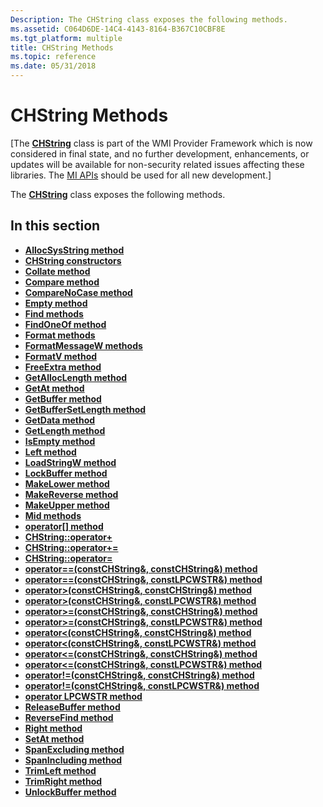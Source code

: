 ```yaml
---
Description: The CHString class exposes the following methods.
ms.assetid: C064D6DE-14C4-4143-8164-B367C10CBF8E
ms.tgt_platform: multiple
title: CHString Methods
ms.topic: reference
ms.date: 05/31/2018
---
```


# CHString Methods

\[The [**CHString**](chstring.md) class is part of the WMI Provider Framework which is now considered in final state, and no further development, enhancements, or updates will be available for non-security related issues affecting these libraries. The [MI APIs](https://docs.microsoft.com/previous-versions/windows/desktop/wmi_v2/windows-management-infrastructure) should be used for all new development.\]

The [**CHString**](chstring.md) class exposes the following methods.

## In this section

-   [**AllocSysString method**](/windows/desktop/api/ChString/nf-chstring-chstring-allocsysstring)
-   [**CHString constructors**](/windows/desktop/api/ChString/nf-chstring-chstring-chstring(constchstring_))
-   [**Collate method**](/windows/desktop/api/ChString/nf-chstring-chstring-collate)
-   [**Compare method**](/windows/desktop/api/ChString/nf-chstring-chstring-compare)
-   [**CompareNoCase method**](/windows/desktop/api/ChString/nf-chstring-chstring-comparenocase)
-   [**Empty method**](/windows/desktop/api/ChString/nf-chstring-chstring-empty)
-   [**Find methods**](/windows/desktop/api/ChString/nf-chstring-chstring-find)
-   [**FindOneOf method**](/windows/desktop/api/ChString/nf-chstring-chstring-findoneof)
-   [**Format methods**](/windows/desktop/api/ChString/nf-chstring-chstring-format(uint_---))
-   [**FormatMessageW methods**](/windows/desktop/api/ChString/nf-chstring-chstring-formatmessagew(uint_---))
-   [**FormatV method**](/windows/desktop/api/ChString/nf-chstring-chstring-formatv)
-   [**FreeExtra method**](/windows/desktop/api/ChString/nf-chstring-chstring-freeextra)
-   [**GetAllocLength method**](/windows/desktop/api/ChString/nf-chstring-chstring-getalloclength)
-   [**GetAt method**](/windows/desktop/api/ChString/nf-chstring-chstring-getat(int))
-   [**GetBuffer method**](/windows/desktop/api/ChString/nf-chstring-chstring-getbuffer)
-   [**GetBufferSetLength method**](/windows/desktop/api/ChString/nf-chstring-chstring-getbuffersetlength)
-   [**GetData method**](/windows/desktop/api/ChString/nf-chstring-chstring-getdata)
-   [**GetLength method**](/windows/desktop/api/ChString/nf-chstring-chstring-getlength)
-   [**IsEmpty method**](/windows/desktop/api/ChString/nf-chstring-chstring-isempty)
-   [**Left method**](/windows/desktop/api/ChString/nf-chstring-chstring-left)
-   [**LoadStringW method**](/windows/desktop/api/ChString/nf-chstring-chstring-loadstringw(uint))
-   [**LockBuffer method**](/windows/desktop/api/ChString/nf-chstring-chstring-lockbuffer)
-   [**MakeLower method**](/windows/desktop/api/ChString/nf-chstring-chstring-makelower)
-   [**MakeReverse method**](/windows/desktop/api/ChString/nf-chstring-chstring-makereverse)
-   [**MakeUpper method**](/windows/desktop/api/ChString/nf-chstring-chstring-makeupper)
-   [**Mid methods**](/windows/desktop/api/ChString/nf-chstring-chstring-mid)
-   [**operator\[\] method**](https://msdn.microsoft.com/library/Aa386162(v=VS.85).aspx)
-   [**CHString::operator+**](chstring--operator-plus.md)
-   [**CHString::operator+=**](chstring--operator-plus-equal.md)
-   [**CHString::operator=**](chstring--operator-equal.md)
-   [**operator==(constCHString&, constCHString&) method**](https://msdn.microsoft.com/library/Aa385641(v=VS.85).aspx)
-   [**operator==(constCHString&, constLPCWSTR&) method**](https://msdn.microsoft.com/library/Aa385645(v=VS.85).aspx)
-   [**operator>(constCHString&, constCHString&) method**](https://msdn.microsoft.com/library/Aa385665(v=VS.85).aspx)
-   [**operator>(constCHString&, constLPCWSTR&) method**](https://msdn.microsoft.com/library/Aa385672(v=VS.85).aspx)
-   [**operator>=(constCHString&, constCHString&) method**](https://msdn.microsoft.com/library/Aa385652(v=VS.85).aspx)
-   [**operator>=(constCHString&, constLPCWSTR&) method**](https://msdn.microsoft.com/library/Aa385661(v=VS.85).aspx)
-   [**operator<(constCHString&, constCHString&) method**](https://msdn.microsoft.com/library/Aa385689(v=VS.85).aspx)
-   [**operator<(constCHString&, constLPCWSTR&) method**](https://msdn.microsoft.com/library/Aa385695(v=VS.85).aspx)
-   [**operator<=(constCHString&, constCHString&) method**](https://msdn.microsoft.com/library/Aa385676(v=VS.85).aspx)
-   [**operator<=(constCHString&, constLPCWSTR&) method**](https://msdn.microsoft.com/library/Aa385683(v=VS.85).aspx)
-   [**operator!=(constCHString&, constCHString&) method**](https://msdn.microsoft.com/library/Aa385704(v=VS.85).aspx)
-   [**operator!=(constCHString&, constLPCWSTR&) method**](https://msdn.microsoft.com/library/Aa385763(v=VS.85).aspx)
-   [**operator LPCWSTR method**](/windows/desktop/api/ChString/nf-chstring-chstring-operatorlpcwstr)
-   [**ReleaseBuffer method**](/windows/desktop/api/ChString/nf-chstring-chstring-releasebuffer)
-   [**ReverseFind method**](/windows/desktop/api/ChString/nf-chstring-chstring-reversefind)
-   [**Right method**](/windows/desktop/api/ChString/nf-chstring-chstring-right)
-   [**SetAt method**](/windows/desktop/api/ChString/nf-chstring-chstring-setat)
-   [**SpanExcluding method**](/windows/desktop/api/ChString/nf-chstring-chstring-spanexcluding)
-   [**SpanIncluding method**](/windows/desktop/api/ChString/nf-chstring-chstring-spanincluding)
-   [**TrimLeft method**](/windows/desktop/api/ChString/nf-chstring-chstring-trimleft)
-   [**TrimRight method**](/windows/desktop/api/ChString/nf-chstring-chstring-trimright)
-   [**UnlockBuffer method**](/windows/desktop/api/ChString/nf-chstring-chstring-unlockbuffer)

 

 



